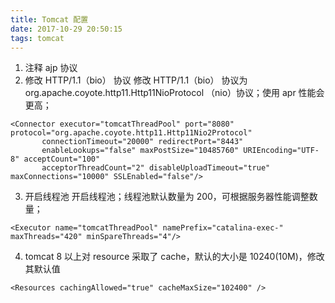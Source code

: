 ```yaml
---
title: Tomcat 配置
date: 2017-10-29 20:50:15
tags: tomcat
---
```


1. 注释 ajp 协议
2. 修改 HTTP/1.1（bio） 协议
修改 HTTP/1.1（bio） 协议为 org.apache.coyote.http11.Http11NioProtocol （nio）协议；使用 apr 性能会更高；
```
<Connector executor="tomcatThreadPool" port="8080" protocol="org.apache.coyote.http11.Http11Nio2Protocol"
       connectionTimeout="20000" redirectPort="8443"
       enableLookups="false" maxPostSize="10485760" URIEncoding="UTF-8" acceptCount="100"
       acceptorThreadCount="2" disableUploadTimeout="true" maxConnections="10000" SSLEnabled="false"/>
```
3. 开启线程池
开启线程池；线程池默认数量为 200，可根据服务器性能调整数量；
```
<Executor name="tomcatThreadPool" namePrefix="catalina-exec-"  maxThreads="420" minSpareThreads="4"/>
```
4. tomcat 8 以上对 resource 采取了 cache，默认的大小是 10240(10M)，修改其默认值
```
<Resources cachingAllowed="true" cacheMaxSize="102400" />
```

